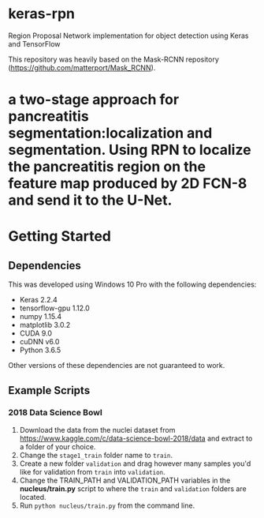 # keras-rpn
Region Proposal Network implementation for object detection using Keras and TensorFlow

This repository was heavily based on the Mask-RCNN repository (https://github.com/matterport/Mask_RCNN).

# a two-stage approach for pancreatitis segmentation:localization and segmentation.  Using RPN to localize the pancreatitis region on the feature map produced by 2D FCN-8 and send it to the U-Net.

# Getting Started
## Dependencies
This was developed using Windows 10 Pro with the following dependencies:
* Keras 2.2.4
* tensorflow-gpu 1.12.0
* numpy 1.15.4
* matplotlib 3.0.2
* CUDA 9.0
* cuDNN v6.0
* Python 3.6.5

Other versions of these dependencies are not guaranteed to work.

## Example Scripts
### 2018 Data Science Bowl
1. Download the data from the nuclei dataset from https://www.kaggle.com/c/data-science-bowl-2018/data and extract 
to a folder of your choice.
2. Change the ```stage1_train``` folder name to ```train```.
3. Create a new folder ```validation``` and drag however many samples you'd like for validation 
from ```train``` into ```validation```.  
4. Change the TRAIN_PATH and VALIDATION_PATH variables in the **nucleus/train.py** script 
to where the ```train``` and ```validation``` folders are located.
5. Run ```python nucleus/train.py``` from the command line.





